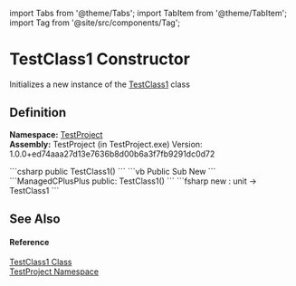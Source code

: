 import Tabs from '@theme/Tabs'; 
import TabItem from '@theme/TabItem'; 
import Tag from '@site/src/components/Tag'; 

# TestClass1 Constructor


Initializes a new instance of the <a href="T_TestProject_TestClass1">TestClass1</a> class



## Definition
**Namespace:** <a href="N_TestProject">TestProject</a>  
**Assembly:** TestProject (in TestProject.exe) Version: 1.0.0+ed74aaa27d13e7636b8d00b6a3f7fb9291dc0d72

<Tabs groupId="api-code-preview">
<TabItem value="csharp" label="C#">
```csharp
public TestClass1()
```
</TabItem>
<TabItem value="vb" label="VB">
```vb
Public Sub New
```
</TabItem>
<TabItem value="ManagedCPlusPlus" label="ManagedCPlusPlus">
```ManagedCPlusPlus
public:
TestClass1()
```
</TabItem>
<TabItem value="fsharp" label="F#">
```fsharp
new : unit -> TestClass1
```
</TabItem>
</Tabs>



## See Also


#### Reference
<a href="T_TestProject_TestClass1">TestClass1 Class</a>  
<a href="N_TestProject">TestProject Namespace</a>  
